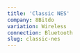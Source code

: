 ```yaml
---
title: 'Classic NES'
company: 8Bitdo
variation: Wireless
connection: Bluetooth
slug: classic-nes
---
```

